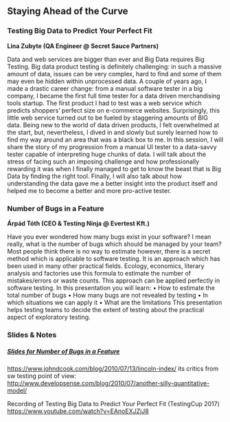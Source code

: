 ## Staying Ahead of the Curve

### Testing Big Data to Predict Your Perfect Fit
__Lina Zubyte (QA Engineer @ Secret Sauce Partners)__

Data and web services are bigger than ever and Big Data requires Big Testing. Big data product testing is definitely challenging: in such a massive amount of data, issues can be very complex, hard to find and some of them may even be hidden within unprocessed data.
A couple of years ago, I made a drastic career change: from a manual software tester in a big company, I became the first full time tester for a data driven merchandising tools startup. The first product I had to test was a web service which predicts shoppers’ perfect size on e-commerce websites. Surprisingly, this little web service turned out to be fueled by staggering amounts of BIG data. Being new to the world of data driven products, I felt overwhelmed at the start, but, nevertheless, I dived in and slowly but surely learned how to find my way around an area that was a black box to me.
In this session, I will share the story of my progression from a manual UI tester to a data-savvy tester capable of interpreting huge chunks of data. I will talk about the stress of facing such an imposing challenge and how professionally rewarding it was when I finally managed to get to know the beast that is Big Data by finding the right tool. Finally, I will also talk about how understanding the data gave me a better insight into the product itself and helped me to become a better and more pro-active tester.

### Number of Bugs in a Feature
__Árpád Tóth (CEO & Testing Ninja @ Evertest Kft.)__

Have you ever wondered how many bugs exist in your software? I mean really, what is the number of bugs which should be managed by your team? Most people think there is no way to estimate however, there is a secret method which is applicable to software testing.
It is an approach which has been used in many other practical fields. Ecology, economics, literary analysis and factories use this formula to estimate the number of mistakes/errors or waste counts. This approach can be applied perfectly in software testing.
In this presentation you will learn:
• How to estimate the total number of bugs
• How many bugs are not revealed by testing
• In which situations we can apply it
• What are the limitations
This presentation helps testing teams to decide the extent of testing about the practical aspect of exploratory testing.

### Slides & Notes
##### [Slides for Number of Bugs in a Feature](/docs/HowManyBugsDoIHave.pdf)
https://www.johndcook.com/blog/2010/07/13/lincoln-index/
its critics from sw testing point of view: http://www.developsense.com/blog/2010/07/another-silly-quantitative-model/

Recording of Testing Big Data to Predict Your Perfect Fit (TestingCup 2017) https://www.youtube.com/watch?v=EAnoEXJZjJ8
